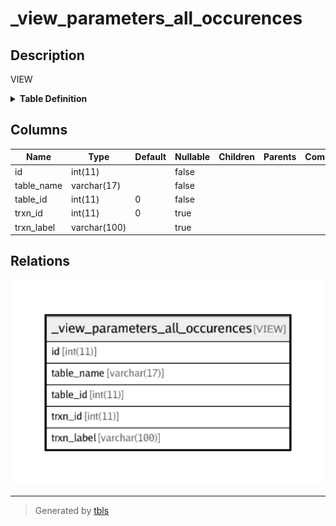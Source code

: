 # _view_parameters_all_occurences

## Description

VIEW

<details>
<summary><strong>Table Definition</strong></summary>

```sql
CREATE VIEW _view_parameters_all_occurences AS (select `r`.`parameter_id` AS `id`,'request_structure' AS `table_name`,`r`.`id` AS `table_id`,`i`.`id` AS `trxn_id`,`i`.`label` AS `trxn_label` from (`transaction_framework`.`request_structure` `r` left join `transaction_framework`.`interactions` `i` on((`i`.`id` = `r`.`interaction_id`))) union select `r`.`parameter_id` AS `id`,'response_structure' AS `table_name`,`r`.`id` AS `table_id`,`i`.`id` AS `trxn_id`,`i`.`label` AS `trxn_label` from ((`transaction_framework`.`response_structure` `r` left join `transaction_framework`.`response_interaction_map` `m` on((`r`.`response_id` = `m`.`response_id`))) left join `transaction_framework`.`interactions` `i` on((`i`.`id` = `m`.`interaction_id`))) union select `g`.`member_parameter_id` AS `id`,'response_parameter_groups' AS `table_name`,`g`.`id` AS `table_id`,`i`.`id` AS `trxn_id`,`i`.`label` AS `trxn_label` from ((((`transaction_framework`.`response_parameter_groups` `g` left join `transaction_framework`.`parameters` `gp` on((`gp`.`id` = `g`.`group_parameter_id`))) left join `transaction_framework`.`response_structure` `r` on((`r`.`parameter_id` = `gp`.`id`))) left join `transaction_framework`.`response_interaction_map` `m` on((`r`.`id` = `m`.`response_id`))) left join `transaction_framework`.`interactions` `i` on((`i`.`id` = `m`.`interaction_id`))) union select `cp`.`parameter_id` AS `id`,'interaction_chain_input_parameters' AS `table_name`,`cp`.`id` AS `table_id`,`i`.`id` AS `trxn_id`,`i`.`label` AS `trxn_label` from (((`transaction_framework`.`interaction_chain_input_parameters` `cp` left join `transaction_framework`.`interaction_chains` `ic` on((`ic`.`id` = `cp`.`interaction_chain_id`))) left join `transaction_framework`.`response_interaction_map` `m` on((`ic`.`response_interaction_map_id` = `m`.`id`))) left join `transaction_framework`.`interactions` `i` on((`i`.`id` = `m`.`interaction_id`))))
```

</details>

## Columns

| Name | Type | Default | Nullable | Children | Parents | Comment |
| ---- | ---- | ------- | -------- | -------- | ------- | ------- |
| id | int(11) |  | false |  |  |  |
| table_name | varchar(17) |  | false |  |  |  |
| table_id | int(11) | 0 | false |  |  |  |
| trxn_id | int(11) | 0 | true |  |  |  |
| trxn_label | varchar(100) |  | true |  |  |  |

## Relations

![er](_view_parameters_all_occurences.png)

---

> Generated by [tbls](https://github.com/k1LoW/tbls)
